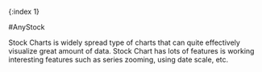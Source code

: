 {:index 1}

#AnyStock

Stock Charts is widely spread type of charts that can quite effectively visualize great amount of data. Stock Chart has lots of features is working interesting features such as series zooming, using date scale, etc.